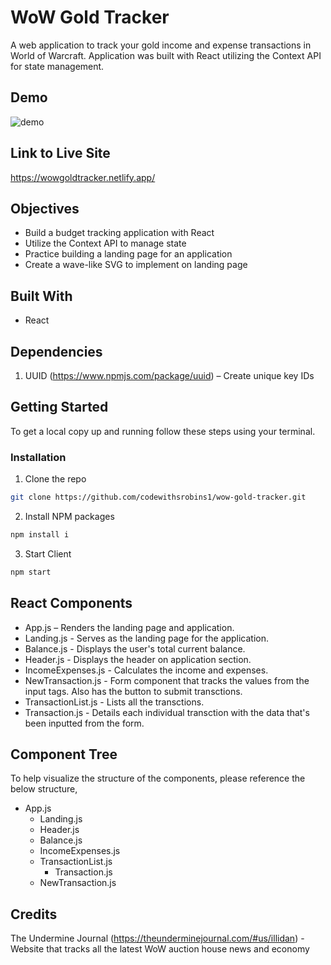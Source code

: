 # WoW Gold Tracker

A web application to track your gold income and expense transactions in World of Warcraft. Application was built with React utilizing the Context API for state management.

## Demo

![demo](https://github.com/codewithsrobins1/wow-gold-tracker/blob/master/pokemon-collect-gif.gif)

## Link to Live Site

https://wowgoldtracker.netlify.app/

## Objectives

* Build a budget tracking application with React
* Utilize the Context API to manage state
* Practice building a landing page for an application
* Create a wave-like SVG to implement on landing page

## Built With

* React

## Dependencies

1.	UUID (https://www.npmjs.com/package/uuid) – Create unique key IDs

## Getting Started

To get a local copy up and running follow these steps using your terminal.

### Installation

1. Clone the repo
```sh
git clone https://github.com/codewithsrobins1/wow-gold-tracker.git
```
2. Install NPM packages
```sh
npm install i

```
3. Start Client
```sh
npm start

```

## React Components
* App.js – Renders the landing page and application.
*	Landing.js - Serves as the landing page for the application.
*	Balance.js - Displays the user's total current balance.
* Header.js - Displays the header on application section.
* IncomeExpenses.js - Calculates the income and expenses.
* NewTransaction.js - Form component that tracks the values from the input tags. Also has the button to submit transctions.
* TransactionList.js - Lists all the transctions.
* Transaction.js - Details each individual transction with the data that's been inputted from the form.

## Component Tree

To help visualize the structure of the components, please reference the below structure,

- App.js
  - Landing.js
  - Header.js
  - Balance.js
  - IncomeExpenses.js
  - TransactionList.js
    - Transaction.js
  - NewTransaction.js

## Credits

The Undermine Journal (https://theunderminejournal.com/#us/illidan) - Website that tracks all the latest WoW auction house news and economy
